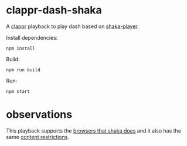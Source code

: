 # clappr-dash-shaka

A [clappr](https://github.com/clappr/clappr) playback to play dash based on [shaka-player](https://github.com/google/shaka-player).

Install dependencies:

`npm install`

Build:

`npm run build`

Run:

`npm start`

# observations

This playback supports the [browsers that shaka does](https://shaka-player-demo.appspot.com/docs/tutorial-porting.html) and it also has the same [content restrictions](https://shaka-player-demo.appspot.com/docs/tutorial-caveats.html).

